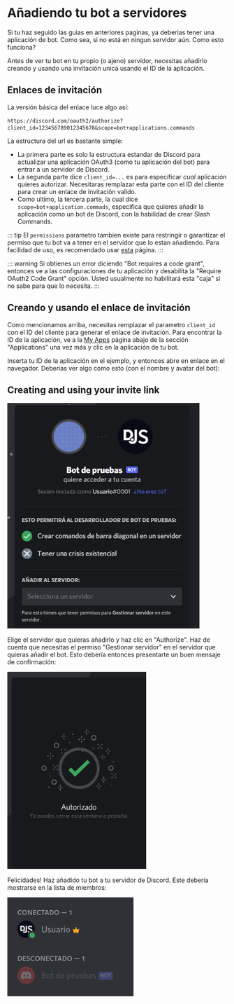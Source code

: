 # Añadiendo tu bot a servidores

Si tu haz seguido las guias en anteriores paginas, ya deberias tener una aplicación de bot. Como sea, si no está en ningun servidor aún. Como esto funciona?

Antes de ver tu bot en tu propio (o ajeno) servidor, necesitas añadirlo creando y usando una invitación unica usando el ID de la aplicación.

## Enlaces de invitación

La versión básica del enlace luce algo así:

```
https://discord.com/oauth2/authorize?client_id=123456789012345678&scope=bot+applications.commands
```

La estructura del url es bastante simple:

* La primera parte es solo la estructura estandar de Discord para actualizar una aplicación OAuth3 (como tu aplicación del bot) para entrar a un servidor de Discord.
* La segunda parte dice `client_id=...` es para especificar _cual_ aplicación quieres autorizar. Necesitaras remplazar esta parte con el ID del cliente para crear un enlace de invitación valido.
* Como ultimo, la tercera parte, la cual dice `scope=bot+application.commads`, especifica que quieres añadir la aplicación como un bot de Discord, con la habilidad de crear Slash Commands.


::: tip
El `permissions` parametro tambien existe para restringir o garantizar el permiso que tu bot va a tener en el servidor que lo estan añadiendo. Para facilidad de uso, es recomendado usar [esta](https://discordapi.com/permissions.html) página.
:::

::: warning
Si obtienes un error diciendo "Bot requires a code grant", entonces ve a las configuraciones de tu aplicación y desabilita la "Require OAuth2 Code Grant" opción. Usted usualmente no habilitará esta "caja" si no sabe para que lo necesita.
:::

## Creando y usando el enlace de invitación

Como mencionamos arriba, necesitas remplazar el parametro `client_id` con el ID del cliente para generar el enlace de invitación. Para encontrar la ID de la aplicación, ve a la [My Apps](https://discord.com/developers/applications/me) página abajo de la sección "Applications" una vez más y clic en la aplicación de tu bot.

Inserta tu ID de la aplicación en el ejemplo, y entonces abre en enlace en el navegador. Deberias ver algo como esto (con el nombre y avatar del bot):

## Creating and using your invite link


![Página de autorización](./images/bot-auth-page.png)

Elige el servidor que quieras añadirlo y haz clic en "Authorize". Haz de cuenta que necesitas el permiso "Gestionar servidor" en el servidor que quieras añadir el bot. Esto debería entonces presentarte un buen mensaje de confirmación:


![Bot autorizado](./images/bot-authorized.png)

Felicidades! Haz añadido tu bot a tu servidor de Discord. Este debería mostrarse en la lista de miembros:

![Bot en la lista de miembros](./images/bot-in-memberlist.png)